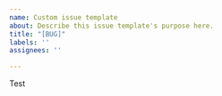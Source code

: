 ```yaml
---
name: Custom issue template
about: Describe this issue template's purpose here.
title: "[BUG]"
labels: ''
assignees: ''

---
```


Test
